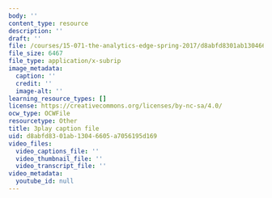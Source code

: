 ```yaml
---
body: ''
content_type: resource
description: ''
draft: ''
file: /courses/15-071-the-analytics-edge-spring-2017/d8abfd8301ab13046605a7056195d169_mw0jJm_3KXs.srt
file_size: 6467
file_type: application/x-subrip
image_metadata:
  caption: ''
  credit: ''
  image-alt: ''
learning_resource_types: []
license: https://creativecommons.org/licenses/by-nc-sa/4.0/
ocw_type: OCWFile
resourcetype: Other
title: 3play caption file
uid: d8abfd83-01ab-1304-6605-a7056195d169
video_files:
  video_captions_file: ''
  video_thumbnail_file: ''
  video_transcript_file: ''
video_metadata:
  youtube_id: null
---
```

